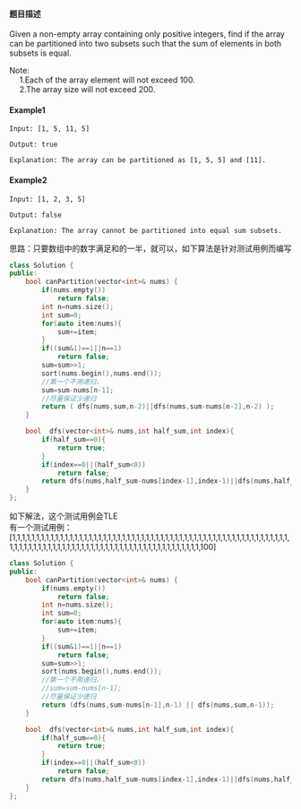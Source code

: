 #### **题目描述**
Given a non-empty array containing only positive integers, find if the array can be partitioned into two subsets such that the sum of elements in both subsets is equal.

Note:  
&emsp; 1.Each of the array element will not exceed 100.  
&emsp; 2.The array size will not exceed 200.
#### **Example1**
```
Input: [1, 5, 11, 5]

Output: true

Explanation: The array can be partitioned as [1, 5, 5] and [11].
```
#### **Example2**
```
Input: [1, 2, 3, 5]

Output: false

Explanation: The array cannot be partitioned into equal sum subsets.
```

思路：只要数组中的数字满足和的一半，就可以，如下算法是针对测试用例而编写  

```c++
class Solution {
public:
    bool canPartition(vector<int>& nums) {
        if(nums.empty())
            return false;
        int n=nums.size();
        int sum=0;
        for(auto item:nums){
            sum+=item;
        }
        if((sum&1)==1||n==1)
            return false;
        sum=sum>>1;
        sort(nums.begin(),nums.end());
        //第一个不用递归，
        sum=sum-nums[n-1];
        //尽量保证少递归
        return ( dfs(nums,sum,n-2)||dfs(nums,sum-nums[n-2],n-2) );
    }

    bool  dfs(vector<int>& nums,int half_sum,int index){
        if(half_sum==0){
            return true;
        }
        if(index==0||(half_sum<0))
            return false;
        return dfs(nums,half_sum-nums[index-1],index-1)||dfs(nums,half_sum,index-1);
    }
};
```
如下解法，这个测试用例会TLE  
有一个测试用例：[1,1,1,1,1,1,1,1,1,1,1,1,1,1,1,1,1,1,1,1,1,1,1,1,1,1,1,1,1,1,1,1,1,1,1,1,1,1,1,1,1,1,1,1,1,1,1,1,1,1,1,1,1,1,1,1,1,1,1,1,1,1,1,1,1,1,1,1,1,1,1,1,1,1,1,1,1,1,1,1,1,1,1,1,1,1,1,1,1,1,1,1,1,1,1,1,1,1,100]
```c++
class Solution {
public:
    bool canPartition(vector<int>& nums) {
        if(nums.empty())
            return false;
        int n=nums.size();
        int sum=0;
        for(auto item:nums){
            sum+=item;
        }
        if((sum&1)==1||n==1)
            return false;
        sum=sum>>1;
        sort(nums.begin(),nums.end());
        //第一个不用递归，
        //sum=sum-nums[n-1];
        //尽量保证少递归
        return (dfs(nums,sum-nums[n-1],n-1) || dfs(nums,sum,n-1));
    }

    bool  dfs(vector<int>& nums,int half_sum,int index){
        if(half_sum==0){
            return true;
        }
        if(index==0||(half_sum<0))
            return false;
        return dfs(nums,half_sum-nums[index-1],index-1)||dfs(nums,half_sum,index-1);
    }
};
```